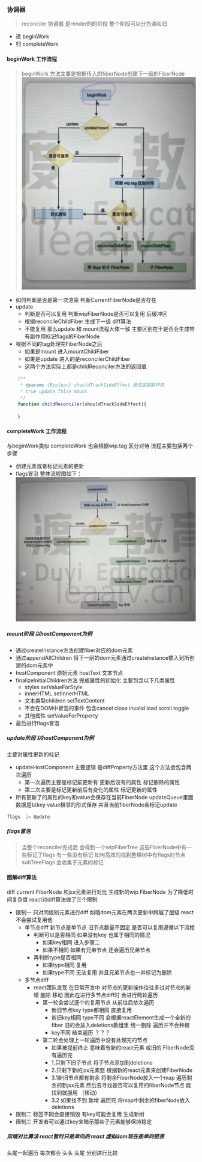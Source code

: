 ### 协调器

> reconciler 协调器 是render的的阶段 整个阶段可以分为递和归
+ 递 beginWork
+ 归 completeWork
#### beginWork 工作流程
>beginWork 方法主要是根据传入的fiberNode创建下一级的FiberNode 
![beginWork](./img/beginWork.jpg)
+ 如何判断是否是第一次渲染 判断CurrentFiberNode是否存在
+ update 
  + 判断是否可以复用 判断wipFiberNode是否可以复用 后缓冲区
  + 根据reconcileChildFiber 生成下一级 diff算法
  + 不能复用 那么update 和 mount流程大体一致 主要区别在于是否会生成带有副作用标记flags的FiberNode
+ 根据不同的tag处理完FiberNode之后
  + 如果是mount 进入mountChildFiber
  + 如果是update 进入的是reconcilerChildFiber
  + 这两个方法实际上都是childReconciler方法的返回值
```js
    /**
     * @params {Boolean} shouldTrackSideEffect 是否追踪副作用
     * true update false mount
     */
    function childReconciler(shouldTrackSideEffect){

    }
```
#### completeWork 工作流程
与beginWork类似 completeWork 也会根据wip.tag 区分对待 流程主要包括两个步骤
+ 创建元素或者标记元素的更新
+ flags冒泡
整体流程图如下：
![completeWork](./img/completeWork.jpg)
##### mount阶段 以hostComponent为例
  + 通过createInstance方法创建fiber对应的dom元素
  + 通过appendAllChildren 将下一层的dom元素通过createInstance插入到所创建的dom元素中
  + hostComponent 原始元素 hostText 文本节点
  + finalizeInitialChildren方法 完成属性的初始化 主要包含以下几类属性
    + styles  setValueForStyle
    + innerHTML setInnerHTML
    + 文本类型children setTextContent
    + 不会在DOM中冒泡的事件 包含cancel close invalid load scroll toggle
    + 其他属性 setValueForProperty
  +  最后进行flags冒泡
##### update阶段 以hostComponent为例
主要对属性更新的标记
 + updateHostComponent 主要逻辑 是diffProperty方法里 这个方法会包含两次遍历
   + 第一次遍历主要是标记前更新有 更新后没有的属性 标记删除的属性
   + 第二次主要是标记更新前后有变化的属性 标记更新的属性
 + 所有更新了的属性的key和value会保存在当前FiberNode updateQueue里面 数据是以key value相邻的形式保存 并且当前fiberNode会标记update
 ```js
 flags  |= Update 
 ```
##### flags冒泡
 > 当整个reconciler完成后 会得到一个wipFiberTree 这些FiberNode中有一些标记了flags 有一些没有标记 如何高效的找到整棵树中有flags的节点
subTreeFlags 会收集子元素的标记
#### 图解diff算法
diff current FiberNode 和jsx元素进行对比 生成新的wip FiberNode
为了降低时间复杂度 react对diff算法做了三个限制
+ 限制一 只对同级别元素进行diff 如哦dom元素在两次更新中跨越了层级 react不会尝试复用他
  + 单节点diff 新节点是单节点 旧节点数量不固定 是否可以复用遵循以下流程
    + 判断可以是否相同 如果没有key 也属于相同的情况
       + 如果key相同 进入步骤二
       + 如果不相同 如果有兄弟节点 还会遍历兄弟节点
    + 再判断type是否相同 
      + 如果type相同 复用
      + 如果type不同 无法复用 并且兄弟节点也一并标记为删除
  + 多节点diff
    + react团队发现 在日常开发中 对节点的更新操作往往多过对节点的新增 删除 移动 因此在进行多节点diff时 会进行两轮遍历
      + 第一轮会尝试逐个的复用节点 从前往后依次遍历 
         + 新旧节点key type都相同 直接复用
         + 新旧key相同 type不同 会根据reactElement生成一个全新的fiber 旧的会放入deletions数组里 统一删除 遍历并不会种植
         + key不同 结束遍历 ？？？
      + 第二轮会处理上一轮遍历中没有处理完的节点
        + 如果被提前终止 意味着有新的react元素 或旧的 FiberNode没有遍历完
        + 1.只剩下旧子节点 将子节点添加到deletions
        + 2.只剩下新的jsx元素怒 根据新的react元素来创建FiberNode
        + 3.1新旧节点都有剩余 将剩余FiberNode放入一个map 遍历剩余的新jsx元素 然后去寻找是否可以复用的fiberNode节点 能找到就服用 （移动）
        + 3.2 如果找不到 新增 遍历完 将map中剩余的fiberNode放入deletions
+ 限制二 标签不同会直接销毁 有key可能会复用 生成新树
+ 限制三 开发者可以通过key来暗示那些子元素能够保持稳定
##### 双端对比算法 react暂时只是单向的 react 虚拟dom现在是单向链表
 头尾一起遍历 每次都会 头头 头尾 分别进行比较



